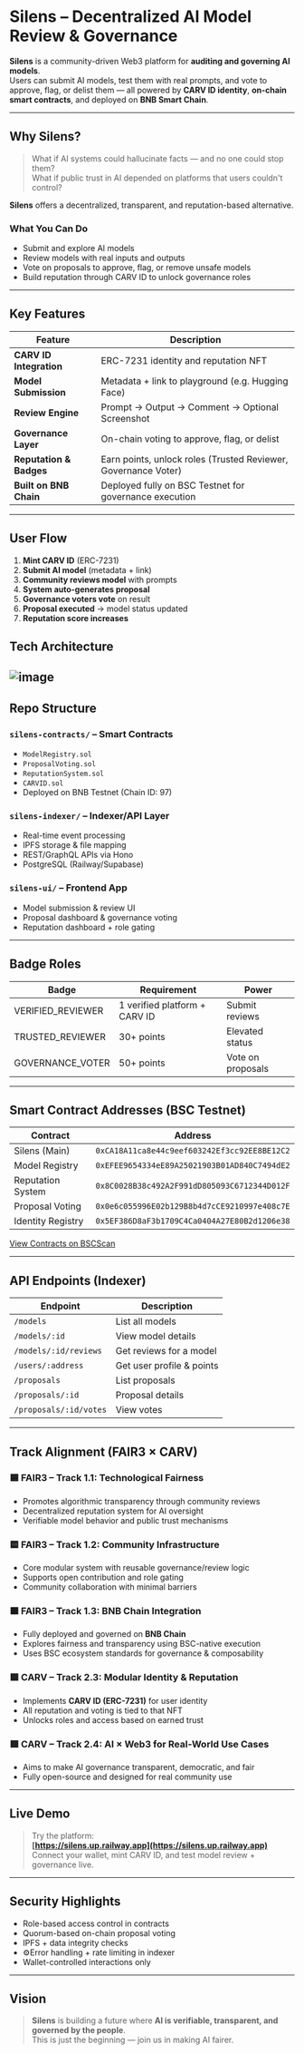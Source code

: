 # Silens – Decentralized AI Model Review & Governance

**Silens** is a community-driven Web3 platform for **auditing and governing AI models**.  
Users can submit AI models, test them with real prompts, and vote to approve, flag, or delist them — all powered by **CARV ID identity**, **on-chain smart contracts**, and deployed on **BNB Smart Chain**.

---

## Why Silens?

> What if AI systems could hallucinate facts — and no one could stop them?  
> What if public trust in AI depended on platforms that users couldn't control?

**Silens** offers a decentralized, transparent, and reputation-based alternative.

### What You Can Do
- Submit and explore AI models
- Review models with real inputs and outputs
- Vote on proposals to approve, flag, or remove unsafe models
- Build reputation through CARV ID to unlock governance roles

---

## Key Features

| Feature | Description |
|--------|-------------|
| **CARV ID Integration** | ERC-7231 identity and reputation NFT |
| **Model Submission** | Metadata + link to playground (e.g. Hugging Face) |
| **Review Engine** | Prompt → Output → Comment → Optional Screenshot |
| **Governance Layer** | On-chain voting to approve, flag, or delist |
| **Reputation & Badges** | Earn points, unlock roles (Trusted Reviewer, Governance Voter) |
| **Built on BNB Chain** | Deployed fully on BSC Testnet for governance execution |

---

## User Flow

1. **Mint CARV ID** (ERC-7231)
2. **Submit AI model** (metadata + link)
3. **Community reviews model** with prompts
4. **System auto-generates proposal**
5. **Governance voters vote** on result
6. **Proposal executed** → model status updated
7. **Reputation score increases**

## Tech Architecture
![image](https://res.cloudinary.com/dbllvvcv5/image/upload/v1722674273/github/uuhrys8ap3intzsmnwzx)
---

## Repo Structure

### `silens-contracts/` – Smart Contracts
- `ModelRegistry.sol`
- `ProposalVoting.sol`
- `ReputationSystem.sol`
- `CARVID.sol`
- Deployed on BNB Testnet (Chain ID: 97)

### `silens-indexer/` – Indexer/API Layer
- Real-time event processing
- IPFS storage & file mapping
- REST/GraphQL APIs via Hono
- PostgreSQL (Railway/Supabase)

### `silens-ui/` – Frontend App
- Model submission & review UI
- Proposal dashboard & governance voting
- Reputation dashboard + role gating

---

## Badge Roles

| Badge | Requirement | Power |
|-------|-------------|-------|
| VERIFIED_REVIEWER | 1 verified platform + CARV ID | Submit reviews |
| TRUSTED_REVIEWER | 30+ points | Elevated status |
| GOVERNANCE_VOTER | 50+ points | Vote on proposals |

---

## Smart Contract Addresses (BSC Testnet)

| Contract | Address |
|---------|---------|
| Silens (Main) | `0xCA18A11ca8e44c9eef603242Ef3cc92EE8BE12C2` |
| Model Registry | `0xEFEE9654334eE89A25021903B01AD840C7494dE2` |
| Reputation System | `0x8C0028B38c492A2F991dD805093C6712344D012F` |
| Proposal Voting | `0x0e6c055996E02b129B8b4d7cCE9210997e408c7E` |
| Identity Registry | `0x5EF386D8aF3b1709C4Ca0404A27E80B2d1206e38` |

[View Contracts on BSCScan](https://testnet.bscscan.com/address/0xCA18A11ca8e44c9eef603242Ef3cc92EE8BE12C2)

---

## API Endpoints (Indexer)

| Endpoint | Description |
|----------|-------------|
| `/models` | List all models |
| `/models/:id` | View model details |
| `/models/:id/reviews` | Get reviews for a model |
| `/users/:address` | Get user profile & points |
| `/proposals` | List proposals |
| `/proposals/:id` | Proposal details |
| `/proposals/:id/votes` | View votes |

---

## Track Alignment (FAIR3 × CARV)

### 🟦 **FAIR3 – Track 1.1: Technological Fairness**
- Promotes algorithmic transparency through community reviews
- Decentralized reputation system for AI oversight
- Verifiable model behavior and public trust mechanisms

### 🟨 **FAIR3 – Track 1.2: Community Infrastructure**
- Core modular system with reusable governance/review logic
- Supports open contribution and role gating
- Community collaboration with minimal barriers

### 🟧 **FAIR3 – Track 1.3: BNB Chain Integration**
- Fully deployed and governed on **BNB Chain**
- Explores fairness and transparency using BSC-native execution
- Uses BSC ecosystem standards for governance & composability

### 🟩 **CARV – Track 2.3: Modular Identity & Reputation**
- Implements **CARV ID (ERC-7231)** for user identity
- All reputation and voting is tied to that NFT
- Unlocks roles and access based on earned trust

### 🟪 **CARV – Track 2.4: AI × Web3 for Real-World Use Cases**
- Aims to make AI governance transparent, democratic, and fair
- Fully open-source and designed for real community use

---

## Live Demo

> Try the platform:  
**[https://silens.up.railway.app](https://silens.up.railway.app)**  
Connect your wallet, mint CARV ID, and test model review + governance live.

---

## Security Highlights

- Role-based access control in contracts
- Quorum-based on-chain proposal voting
- IPFS + data integrity checks
- ⚙Error handling + rate limiting in indexer
- Wallet-controlled interactions only

---

## Vision

> **Silens** is building a future where **AI is verifiable, transparent, and governed by the people**.  
This is just the beginning — join us in making AI fairer.
